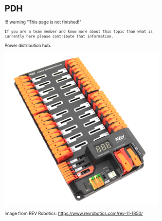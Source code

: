 # PDH

!!! warning "This page is not finished!"

    If you are a team member and know more about this topic than what is currently here please contribute that information.

Power distribution hub.

![](../assets/images/pdh.png)

Image from REV Robotics: <https://www.revrobotics.com/rev-11-1850/>